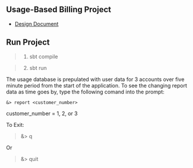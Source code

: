 ## Usage-Based Billing Project

- [Design Document](docs/design.md)

## Run Project

> 1. sbt compile

> 2. sbt run
 
The usage database is prepulated with user data for 3 accounts over five minute period from the start of the application.
To see the changing report data as time goes by, type the following comand into the prompt:

```&> report <customer_number>```
 
customer_number = 1, 2, or 3

To Exit:
> &> q

Or

> &> quit 